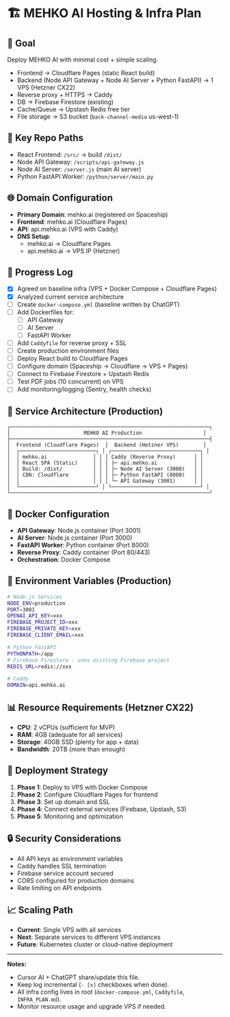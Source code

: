 # 🏗️ MEHKO AI Hosting & Infra Plan

## 🎯 Goal
Deploy MEHKO AI with minimal cost + simple scaling.
- Frontend → Cloudflare Pages (static React build)
- Backend (Node API Gateway + Node AI Server + Python FastAPI) → 1 VPS (Hetzner CX22)
- Reverse proxy + HTTPS → Caddy
- DB → Firebase Firestore (existing)
- Cache/Queue → Upstash Redis free tier
- File storage → S3 bucket (`back-channel-media` us-west-1)

## 📂 Key Repo Paths
- React Frontend: `/src/` → build `/dist/`
- Node API Gateway: `/scripts/api-gateway.js`
- Node AI Server: `/server.js` (main AI server)
- Python FastAPI Worker: `/python/server/main.py`

## 🌐 Domain Configuration
- **Primary Domain**: mehko.ai (registered on Spaceship)
- **Frontend**: mehko.ai (Cloudflare Pages)
- **API**: api.mehko.ai (VPS with Caddy)
- **DNS Setup**: 
  - mehko.ai → Cloudflare Pages
  - api.mehko.ai → VPS IP (Hetzner)

## 📝 Progress Log
- [x] Agreed on baseline infra (VPS + Docker Compose + Cloudflare Pages)
- [x] Analyzed current service architecture
- [ ] Create `docker-compose.yml` (baseline written by ChatGPT)
- [ ] Add Dockerfiles for:
  - [ ] API Gateway
  - [ ] AI Server  
  - [ ] FastAPI Worker
- [ ] Add `Caddyfile` for reverse proxy + SSL
- [ ] Create production environment files
- [ ] Deploy React build to Cloudflare Pages
- [ ] Configure domain (Spaceship → Cloudflare → VPS + Pages)
- [ ] Connect to Firebase Firestore + Upstash Redis
- [ ] Test PDF jobs (10 concurrent) on VPS
- [ ] Add monitoring/logging (Sentry, health checks)

## 🔧 Service Architecture (Production)
```
┌─────────────────────────────────────────────────────────────────┐
│                        MEHKO AI Production                    │
├─────────────────────────────────────────────────────────────────┤
│  Frontend (Cloudflare Pages)  │  Backend (Hetzner VPS)        │
│  ┌─────────────────────────┐ │ ┌─────────────────────────────┐ │
│  │ mehko.ai               │ │ │ Caddy (Reverse Proxy)      │ │
│  │ React SPA (Static)     │ │ │ ├─ api.mehko.ai            │ │
│  │ Build: /dist/          │ │ │ ├─ Node AI Server (3000)   │ │
│  │ CDN: Cloudflare        │ │ │ ├─ Python FastAPI (8000)   │ │
│  │                        │ │ │ └─ API Gateway (3001)      │ │
│  └─────────────────────────┘ │ └─────────────────────────────┘ │
└─────────────────────────────────────────────────────────────────┘
```

## 🐳 Docker Configuration
- **API Gateway**: Node.js container (Port 3001)
- **AI Server**: Node.js container (Port 3000) 
- **FastAPI Worker**: Python container (Port 8000)
- **Reverse Proxy**: Caddy container (Port 80/443)
- **Orchestration**: Docker Compose

## 🔑 Environment Variables (Production)
```bash
# Node.js Services
NODE_ENV=production
PORT=3001
OPENAI_API_KEY=xxx
FIREBASE_PROJECT_ID=xxx
FIREBASE_PRIVATE_KEY=xxx
FIREBASE_CLIENT_EMAIL=xxx

# Python FastAPI
PYTHONPATH=/app
# Firebase Firestore - uses existing Firebase project
REDIS_URL=redis://xxx

# Caddy
DOMAIN=api.mehko.ai
```

## 📊 Resource Requirements (Hetzner CX22)
- **CPU**: 2 vCPUs (sufficient for MVP)
- **RAM**: 4GB (adequate for all services)
- **Storage**: 40GB SSD (plenty for app + data)
- **Bandwidth**: 20TB (more than enough)

## 🚀 Deployment Strategy
1. **Phase 1**: Deploy to VPS with Docker Compose
2. **Phase 2**: Configure Cloudflare Pages for frontend
3. **Phase 3**: Set up domain and SSL
4. **Phase 4**: Connect external services (Firebase, Upstash, S3)
5. **Phase 5**: Monitoring and optimization

## 🔒 Security Considerations
- All API keys as environment variables
- Caddy handles SSL termination
- Firebase service account secured
- CORS configured for production domains
- Rate limiting on API endpoints

## 📈 Scaling Path
- **Current**: Single VPS with all services
- **Next**: Separate services to different VPS instances
- **Future**: Kubernetes cluster or cloud-native deployment

---

**Notes:**
- Cursor AI + ChatGPT share/update this file.
- Keep log incremental (`- [x]` checkboxes when done).
- All infra config lives in root (`docker-compose.yml`, `Caddyfile`, `INFRA_PLAN.md`).
- Monitor resource usage and upgrade VPS if needed.
